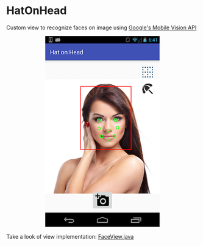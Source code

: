 # HatOnHead

Custom view to recognize faces on image using [Google's Mobile Vision API](https://developers.google.com/vision/face-detection-concepts)

<p align="center">
    <img alt="Hat on Head" src="./screenshot.png" />
</p>

Take a look of view implementation: [FaceView.java](https://github.com/ysered/HatOnHead/blob/master/app/src/main/java/com/ysered/hatonhead/view/FaceView.java)
